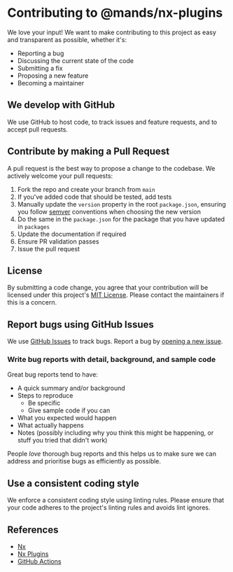 # Contributing to @mands/nx-plugins

We love your input! We want to make contributing to this project as easy and transparent as possible, whether it's:

- Reporting a bug
- Discussing the current state of the code
- Submitting a fix
- Proposing a new feature
- Becoming a maintainer

## We develop with GitHub

We use GitHub to host code, to track issues and feature requests, and to accept pull requests.

## Contribute by making a Pull Request

A pull request is the best way to propose a change to the codebase. We actively welcome your pull requests:

1. Fork the repo and create your branch from `main`
2. If you've added code that should be tested, add tests
3. Manually update the `version` property in the root `package.json`, ensuring you follow [semver](https://semver.org/) conventions when choosing the new version
4. Do the same in the `package.json` for the package that you have updated in `packages`
5. Update the documentation if required
6. Ensure PR validation passes
7. Issue the pull request

## License

By submitting a code change, you agree that your contribution will be licensed under this
project's [MIT License](https://choosealicense.com/licenses/mit). Please contact the maintainers if this is a concern.

## Report bugs using GitHub Issues

We use [GitHub Issues](https://github.com/marksandspencer/nx-plugins/issues) to track bugs. Report a bug by
[opening a new issue](https://github.com/marksandspencer/nx-plugins/issues/new).

### Write bug reports with detail, background, and sample code

Great bug reports tend to have:

- A quick summary and/or background
- Steps to reproduce
  - Be specific
  - Give sample code if you can
- What you expected would happen
- What actually happens
- Notes (possibly including why you think this might be happening, or stuff you tried that didn't work)

People _love_ thorough bug reports and this helps us to make sure we can address and prioritise bugs as efficiently as possible.

## Use a consistent coding style

We enforce a consistent coding style using linting rules. Please ensure that your code adheres to the project's linting rules and
avoids lint ignores.

## References

- [Nx](https://nx.dev)
- [Nx Plugins](https://nx.dev/packages/nx-plugin)
- [GitHub Actions](https://github.com/features/actions)

